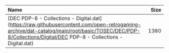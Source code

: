|Name|Size|
|:---|---:|
|[DEC PDP-8 - Collections - Digital.dat](https://raw.githubusercontent.com/open-retrogaming-archive/dat-catalog/main/root/basic/TOSEC/DEC/PDP-8/Collections/Digital/DEC PDP-8 - Collections - Digital.dat)|1380|
